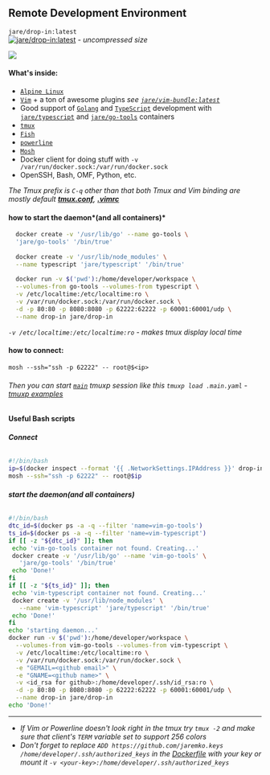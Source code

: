 ## Remote Development Environment
`jare/drop-in:latest`   
[![jare/drop-in:latest](https://badge.imagelayers.io/jare/drop-in:latest.svg)](https://imagelayers.io/?images=jare/drop-in:latest 'jare/drop-in:latest')  *- uncompressed size*

[![](http://i.imgur.com/RVTlBBO.png)](http://i.imgur.com/RVTlBBO.png)

#### What's inside:
  - [`Alpine Linux`](http://www.alpinelinux.org/)
  - [`Vim`](http://www.vim.org/) + a ton of awesome plugins *see [`jare/vim-bundle:latest`](https://hub.docker.com/r/jare/vim-bundle/)*
  - Good support of [`Golang`](https://golang.org/) and [`TypeScript`](http://www.typescriptlang.org/) development with [`jare/typescript`](https://hub.docker.com/r/jare/typescript/) and [`jare/go-tools`](https://hub.docker.com/r/jare/go-tools/) containers
  - [`tmux`](https://tmux.github.io/)
  - [`Fish`](http://fishshell.com/)
  - [`powerline`](https://github.com/powerline/powerline)
  - [`Mosh`](https://mosh.mit.edu/)
  - Docker client for doing stuff with `-v /var/run/docker.sock:/var/run/docker.sock`
  - OpenSSH, Bash, OMF, Python, etc.

*The Tmux prefix is `C-q` other than that both Tmux and Vim binding are mostly default  [**tmux.conf**](https://github.com/JAremko/drop-in/blob/master/tmux.conf), [**.vimrc**](https://github.com/JAremko/alpine-vim/blob/master/.vimrc)*  
#### how to start the daemon*(and all containers)*
```sh
  docker create -v '/usr/lib/go' --name go-tools \
  'jare/go-tools' '/bin/true'
  
  docker create -v '/usr/lib/node_modules' \
  --name typescript 'jare/typescript' '/bin/true'
   
  docker run -v $('pwd'):/home/developer/workspace \
  --volumes-from go-tools --volumes-from typescript \
  -v /etc/localtime:/etc/localtime:ro \
  -v /var/run/docker.sock:/var/run/docker.sock \
  -d -p 80:80 -p 8080:8080 -p 62222:62222 -p 60001:60001/udp \
  --name drop-in jare/drop-in
```
  *`-v /etc/localtime:/etc/localtime:ro` - makes tmux display local time*
#### how to connect:  
  `mosh --ssh="ssh -p 62222" -- root@$<ip>`  
  
###### Then you can start [`main`](https://github.com/JAremko/drop-in/blob/master/.main.yaml) tmuxp session like this `tmuxp load .main.yaml` - [*tmuxp* examples](http://tmuxp.readthedocs.org/en/latest/examples.html)

#### Useful Bash scripts
###### **Connect**
```bash
#!/bin/bash
ip=$(docker inspect --format '{{ .NetworkSettings.IPAddress }}' drop-in)
mosh --ssh="ssh -p 62222" -- root@$ip
```  
###### **start the daemon(and all containers)**
```bash
#!/bin/bash
dtc_id=$(docker ps -a -q --filter 'name=vim-go-tools')
ts_id=$(docker ps -a -q --filter 'name=vim-typescript')
if [[ -z "${dtc_id}" ]]; then
 echo 'vim-go-tools container not found. Creating...'
 docker create -v '/usr/lib/go' --name 'vim-go-tools' \
   'jare/go-tools' '/bin/true'
 echo 'Done!'
fi
if [[ -z "${ts_id}" ]]; then
 echo 'vim-typescript container not found. Creating...'
 docker create -v '/usr/lib/node_modules' \
   --name 'vim-typescript' 'jare/typescript' '/bin/true'
 echo 'Done!'
fi
echo 'starting daemon...'
docker run -v $('pwd'):/home/developer/workspace \
  --volumes-from vim-go-tools --volumes-from vim-typescript \
  -v /etc/localtime:/etc/localtime:ro \
  -v /var/run/docker.sock:/var/run/docker.sock \
  -e "GEMAIL=<github email>" \
  -e "GNAME=<github name>" \
  -v <id_rsa for github>:/home/developer/.ssh/id_rsa:ro \
  -d -p 80:80 -p 8080:8080 -p 62222:62222 -p 60001:60001/udp \
  --name drop-in jare/drop-in
echo 'Done!'
```    
* * * * * * * * * * * * * * * * * * * * * * * * * * * * * * * * * * * * * * * * * * * * * * * * * * * * * * * * * * * 
  - *If Vim or Powerline doesn't look right in the tmux try `tmux -2` and make sure that client's `TERM` variable set to support 256 colors*  
  - *Don't forget to replace `ADD https://github.com/jaremko.keys /home/developer/.ssh/authorized_keys` in the [Dockerfile](https://hub.docker.com/r/jare/drop-in/~/dockerfile/) with your key or mount it `-v <your-key>:/home/developer/.ssh/authorized_keys`*
